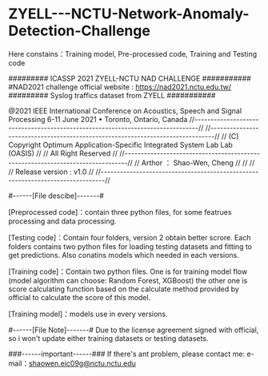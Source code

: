 # ZYELL---NCTU-Network-Anomaly-Detection-Challenge
Here constains：Training model, Pre-processed code, Training and Testing code  

######### ICASSP 2021 ZYELL-NCTU NAD CHALLENGE ###########
#NAD2021 challenge official website : https://nad2021.nctu.edu.tw/  
######### Syslog traffics dataset from ZYELL   ###########

@2021 IEEE International Conference on Acoustics, Speech and Signal Processing 
              6-11 June 2021 • Toronto, Ontario, Canada
//-------------------------------------------------------------------------------//
//-------------------------------------------------------------------------------//
//  (C) Copyright Optimum Application-Specific Integrated System Lab Lab (OASIS) //
//                            All Right Reserved                                 //
//-------------------------------------------------------------------------------//
//                        Arthor ： Shao-Wen, Cheng                              //
//                                                                               //
//                          Release version : v1.0                               //
//-------------------------------------------------------------------------------//

#------[File descibe]-------#

[Preprocessed code]：contain three python files, for some featrues processing and data processing.

[Testing code]：Contain four folders, version 2 obtain better scrore.
	        Each folders contains two python files for loading testing datasets and fitting to get predictions.
		Also conatins models which needed in each versions.

[Training code]：Contain two python files.
		 One is for training model flow (model algorithm can choose: Random Forest, XGBoost)
		 the other one is score calculating function based on the calculate method provided by official to calculate the score of this model. 

[Training model]：models use in every versions.

#------[File Note]-------#
Due to the license agreement signed with official, so i won't update either training datasets or testing datasets.


###------important------###
If there's ant problem, please contact me:
e-mail：shaowen.eic09g@nctu.nctu.edu
